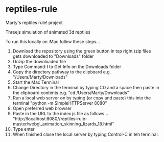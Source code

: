 # reptiles-rule
Marty's reptiles rule! project

Threejs simulation of animated 3d reptiles

To run this locally on iMac follow these steps...
1. Download the repository using the green button in top right (zip files gets downloaded to "Downloads" folder
2. Unzip the downloaded file
3. Type Command-I to Get Info on the Downloads folder
4. Copy the directory pathway to the clipboard e.g. "/Users/Marty/Downloads"
5. Start the Mac Terminal
6. Change Directory in the terminal by typing CD and a space then paste in the clipboard contents e.g. "cd /Users/Marty/Downloads"
7. Run a local web server on by typing (or copy and paste) this into the terminal "python -m SimpleHTTPServer 8080"
8. Open preferred web browser
9. Paste in the URL to the index js file as follows... "http://localhost:8080//reptiles-rule-master/webgl_animation_skinning_lizards_18.html"
10. Type enter
11. When finished close the local server by typing Control-C in teh terminal.
